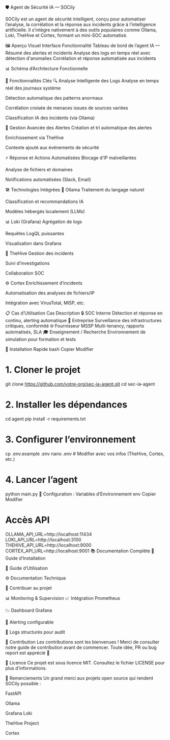 🛡️ Agent de Sécurité IA — SOCily






SOCily est un agent de sécurité intelligent, conçu pour automatiser l’analyse, la corrélation et la réponse aux incidents grâce à l’intelligence artificielle. Il s’intègre nativement à des outils populaires comme Ollama, Loki, TheHive et Cortex, formant un mini-SOC automatisé.

🖼️ Aperçu Visuel
Interface	Fonctionnalité
Tableau de bord de l’agent IA — Résumé des alertes et incidents
Analyse des logs en temps réel avec détection d'anomalies
Corrélation et réponse automatisée aux incidents

📊 Schéma d’Architecture Fonctionnelle

🌟 Fonctionnalités Clés
🔍 Analyse Intelligente des Logs
Analyse en temps réel des journaux système

Détection automatique des patterns anormaux

Corrélation croisée de menaces issues de sources variées

Classification IA des incidents (via Ollama)

🚨 Gestion Avancée des Alertes
Création et tri automatique des alertes

Enrichissement via TheHive

Contexte ajouté aux événements de sécurité

⚡ Réponse et Actions Automatisées
Blocage d'IP malveillantes

Analyse de fichiers et domaines

Notifications automatisées (Slack, Email)

🛠️ Technologies Intégrées
🤖 Ollama
Traitement du langage naturel

Classification et recommandations IA

Modèles hébergés localement (LLMs)

📊 Loki (Grafana)
Agrégation de logs

Requêtes LogQL puissantes

Visualisation dans Grafana

🎯 TheHive
Gestion des incidents

Suivi d’investigations

Collaboration SOC

⚙️ Cortex
Enrichissement d’incidents

Automatisation des analyses de fichiers/IP

Intégration avec VirusTotal, MISP, etc.

📋 Cas d’Utilisation
Cas	Description
🔒 SOC Interne	Détection et réponse en continu, alerting automatique
🏢 Entreprise	Surveillance des infrastructures critiques, conformité
🌐 Fournisseur MSSP	Multi-tenancy, rapports automatisés, SLA
🎓 Enseignement / Recherche	Environnement de simulation pour formation et tests

🚀 Installation Rapide
bash
Copier
Modifier
# 1. Cloner le projet
git clone https://github.com/votre-org/sec-ia-agent.git
cd sec-ia-agent

# 2. Installer les dépendances
cd agent
pip install -r requirements.txt

# 3. Configurer l’environnement
cp .env.example .env
nano .env  # Modifier avec vos infos (TheHive, Cortex, etc.)

# 4. Lancer l’agent
python main.py
🔧 Configuration : Variables d’Environnement
env
Copier
Modifier
# Accès API
OLLAMA_API_URL=http://localhost:11434
LOKI_API_URL=http://localhost:3100
THEHIVE_API_URL=http://localhost:9000
CORTEX_API_URL=http://localhost:9001
📚 Documentation Complète
📘 Guide d’Installation

🧪 Guide d’Utilisation

⚙️ Documentation Technique

🤝 Contribuer au projet

📊 Monitoring & Supervision
📈 Intégration Prometheus

📉 Dashboard Grafana

🔔 Alerting configurable

📂 Logs structurés pour audit

🤝 Contribution
Les contributions sont les bienvenues !
Merci de consulter notre guide de contribution avant de commencer.
Toute idée, PR ou bug report est apprécié 🙏

📄 Licence
Ce projet est sous licence MIT.
Consultez le fichier LICENSE pour plus d’informations.

🙏 Remerciements
Un grand merci aux projets open source qui rendent SOCily possible :

FastAPI

Ollama

Grafana Loki

TheHive Project

Cortex


